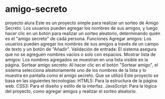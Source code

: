 # amigo-secreto
proyecto alura
Este es un proyecto simple para realizar un sorteo de Amigo Secreto. Los usuarios pueden agregar los nombres de sus amigos, y luego hacer clic en un botón para realizar un sorteo aleatorio, determinando quién es el "amigo secreto" de cada persona.
Funciones
Agregar amigos: Los usuarios pueden agregar los nombres de sus amigos a través de un campo de texto y un botón de "Añadir".
Validación de entrada: El sistema asegura que no se agreguen nombres vacíos o solo con espacios.
Mostrar lista de amigos: Los nombres agregados se muestran en una lista visible en la página.
Sortear amigo secreto: Al hacer clic en el botón "Sortear amigo", el sistema selecciona aleatoriamente uno de los nombres de la lista y lo muestra en pantalla como el amigo secreto.
Que se utilizó
Este proyecto se basa en las siguientes tecnologías:
HTML5: Para la estructura de la página web.
CSS3: Para el diseño y estilo de la interfaz.
JavaScript: Para la lógica del proyecto, como agregar amigos y realizar el sorteo aleatorio.
